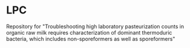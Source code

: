 # LPC
Repository for "Troubleshooting high laboratory pasteurization counts in organic raw milk requires characterization of dominant thermoduric bacteria, which includes non-sporeformers as well as sporeformers"
